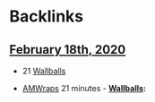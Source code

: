 
# Backlinks
## [February 18th, 2020](<February 18th, 2020.md>)
- 21 [Wallballs](<Wallballs.md>)

- [AMWraps](<AMWraps.md>) 21 minutes
            - **[Wallballs](<Wallballs.md>):**

